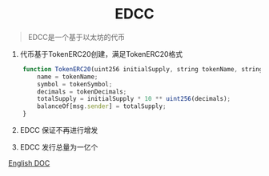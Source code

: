 # <center>EDCC</center>

> EDCC是一个基于以太坊的代币

1. 代币基于TokenERC20创建，满足TokenERC20格式

``` javascript
    function TokenERC20(uint256 initialSupply, string tokenName, string tokenSymbol, uint8 tokenDecimals) public {
        name = tokenName;
        symbol = tokenSymbol;
        decimals = tokenDecimals;
        totalSupply = initialSupply * 10 ** uint256(decimals);
        balanceOf[msg.sender] = totalSupply;
    }
```

2. EDCC 保证不再进行增发

3. EDCC 发行总量为一亿个

[English DOC](../README.md)
